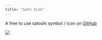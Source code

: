 ```yaml
---
title: "Sats Icon"
---
```


A free to use satoshi symbol / icon on [GitHub](https://github.com/6102bitcoin/sats)

![](/img/sats-icon.png)
